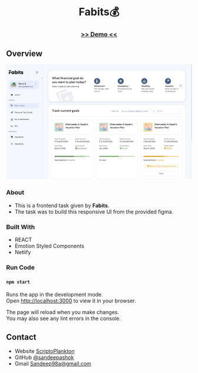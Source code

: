 <!-- Please update value in the {}  -->

<h1 align="center">Fabits💰</h1>

<div align="center">
  <h3>
    <a href="https://fabitsp2.netlify.app/" target="_blank">
     >> Demo <<
    </a>   
  </h3>
</div>

<!-- OVERVIEW -->

## Overview

![screenshot](capture.png)

### About

- This is a frontend task given by **Fabits**.
- The task was to build this responsive UI from the provided figma.

### Built With

<!-- This section should list any major frameworks that you built your project using. Here are a few examples.-->

- REACT
- Emotion Styled Components
- Netlify

### Run Code

#### `npm start`

Runs the app in the development mode.\
Open [http://localhost:3000](http://localhost:3000) to view it in your browser.

The page will reload when you make changes.\
You may also see any lint errors in the console.

## Contact

- Website [ScriptoPlankton](https://sandeep.netlify.app/)
- GitHub [@sandeepashok](https://github.com/sandeepashok)
- Gmail [Sandeep98a@gmail.com](sandeep98a@gmail.com)
